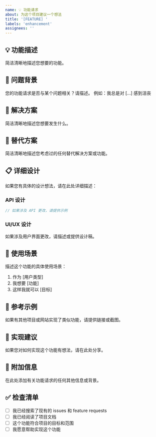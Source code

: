 ```yaml
---
name: 💡 功能请求
about: 为这个项目建议一个想法
title: '[FEATURE] '
labels: 'enhancement'
assignees: ''
---
```


## 💡 功能描述

简洁清晰地描述您想要的功能。

## 🎯 问题背景

您的功能请求是否与某个问题相关？请描述。 例如：我总是对 [...] 感到沮丧

## 💭 解决方案

简洁清晰地描述您想要发生什么。

## 🔄 替代方案

简洁清晰地描述您考虑过的任何替代解决方案或功能。

## 📋 详细设计

如果您有具体的设计想法，请在此处详细描述：

### API 设计

```typescript
// 如果涉及 API 更改，请提供示例
```

### UI/UX 设计

如果涉及用户界面更改，请描述或提供设计稿。

## 🎨 使用场景

描述这个功能的具体使用场景：

1. 作为 [用户类型]
2. 我想要 [功能]
3. 这样我就可以 [目标]

## 📸 参考示例

如果有其他项目或网站实现了类似功能，请提供链接或截图。

## 🔧 实现建议

如果您对如何实现这个功能有想法，请在此处分享。

## 📝 附加信息

在此处添加有关功能请求的任何其他信息或背景。

## ✅ 检查清单

- [ ] 我已经搜索了现有的 issues 和 feature requests
- [ ] 我已经阅读了项目文档
- [ ] 这个功能符合项目的目标和范围
- [ ] 我愿意帮助实现这个功能
